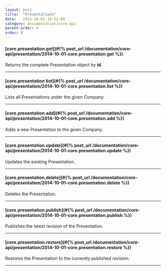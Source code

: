```yaml
---
layout: post
title:  "Presentations"
date:   2014-10-01 10:52:00
category: documentation/core-api
parent-order: 4
order: 0
---
```


#### [core.presentation.get](#{% post_url /documentation/core-api/presentation/2014-10-01-core.presentation.get %})

Returns the complete Presentation object by **id**.

***

#### [core.presentation.list](#{% post_url /documentation/core-api/presentation/2014-10-01-core.presentation.list %})

Lists all Presentations under the given Company.

***

#### [core.presentation.add](#{% post_url /documentation/core-api/presentation/2014-10-01-core.presentation.add %})

Adds a new Presentation to the given Company.

***

#### [core.presentation.update](#{% post_url /documentation/core-api/presentation/2014-10-01-core.presentation.update %})

Updates the existing Presentation.

***

#### [core.presentation.delete](#{% post_url /documentation/core-api/presentation/2014-10-01-core.presentation.delete %})

Deletes the Presentation.

***

#### [core.presentation.publish](#{% post_url /documentation/core-api/presentation/2014-10-01-core.presentation.publish %})

Publishes the latest revision of the Presentation.

***

#### [core.presentation.restore](#{% post_url /documentation/core-api/presentation/2014-10-01-core.presentation.restore %})

Restores the Presentation to the currently published revision.

***